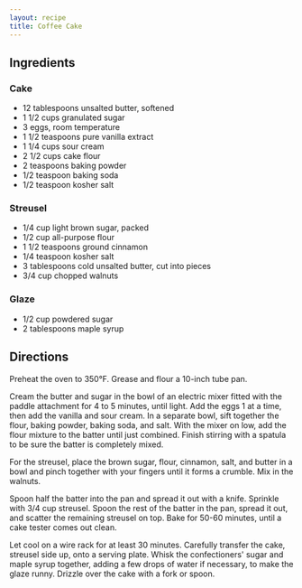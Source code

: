 ```yaml
---
layout: recipe
title: Coffee Cake
---
```


## Ingredients


### Cake

* 12 tablespoons unsalted butter, softened
* 1 1/2 cups granulated sugar
* 3 eggs, room temperature
* 1 1/2 teaspoons pure vanilla extract
* 1 1/4 cups sour cream
* 2 1/2 cups cake flour
* 2 teaspoons baking powder
* 1/2 teaspoon baking soda
* 1/2 teaspoon kosher salt

### Streusel

* 1/4 cup light brown sugar, packed
* 1/2 cup all-purpose flour
* 1 1/2 teaspoons ground cinnamon
* 1/4 teaspoon kosher salt
* 3 tablespoons cold unsalted butter, cut into pieces
* 3/4 cup chopped walnuts

### Glaze

* 1/2 cup powdered sugar
* 2 tablespoons maple syrup

## Directions

Preheat the oven to 350°F. Grease and flour a 10-inch tube pan.

Cream the butter and sugar in the bowl of an electric mixer fitted with
the paddle attachment for 4 to 5 minutes, until light. Add the eggs 1 at
a time, then add the vanilla and sour cream. In a separate bowl, sift
together the flour, baking powder, baking soda, and salt. With the mixer
on low, add the flour mixture to the batter until just combined. Finish
stirring with a spatula to be sure the batter is completely mixed.

For the streusel, place the brown sugar, flour, cinnamon, salt, and
butter in a bowl and pinch together with your fingers until it forms a
crumble. Mix in the walnuts.

Spoon half the batter into the pan and spread it out with a knife.
Sprinkle with 3/4 cup streusel. Spoon the rest of the batter in the pan,
spread it out, and scatter the remaining streusel on top. Bake for 50-60
minutes, until a cake tester comes out clean.

Let cool on a wire rack for at least 30 minutes. Carefully transfer the
cake, streusel side up, onto a serving plate. Whisk the confectioners\'
sugar and maple syrup together, adding a few drops of water if
necessary, to make the glaze runny. Drizzle over the cake with a fork or
spoon.
